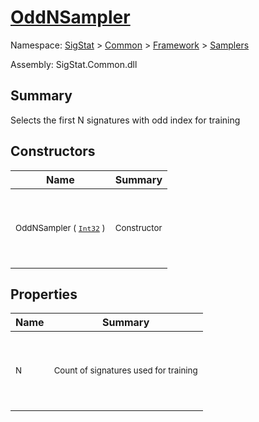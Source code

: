# [OddNSampler](./OddNSampler.md)

Namespace: [SigStat]() > [Common](./../../README.md) > [Framework]() > [Samplers](./README.md)

Assembly: SigStat.Common.dll

## Summary
Selects the first N signatures with odd index for training

## Constructors

| Name | Summary | 
| --- | --- | 
| <p>&nbsp;</p><sub>OddNSampler ( [`Int32`](https://docs.microsoft.com/en-us/dotnet/api/System.Int32) )</sub><p>&nbsp;</p>| <p>&nbsp;</p><sub>Constructor</sub><p>&nbsp;</p>| <br>


## Properties

| Name | Summary | 
| --- | --- | 
| <p>&nbsp;</p><sub>N</sub><p>&nbsp;</p>| <p>&nbsp;</p><sub>Count of signatures used for training</sub><p>&nbsp;</p>| <br>


